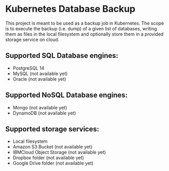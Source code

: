 # Kubernetes Database Backup

This project is meant to be used as a backup job in Kubernetes. The scope is to execute the backup (i.e. dump) of a given list of databases, writing them as files in the local filesystem and optionally store them in a provided storage service on cloud.

## Supported SQL Database engines:
- PostgreSQL 14
- MySQL (not available yet)
- Oracle (not available yet)

## Supported NoSQL Database engines:
- Mongo (not available yet)
- DynamoDB (not available yet)

## Supported storage services:
- Local filesystem
- Amazon S3 Bucket (not available yet)
- IBMCloud Object Storage (not available yet)
- Dropbox folder (not available yet)
- Google Drive folder (not available yet)